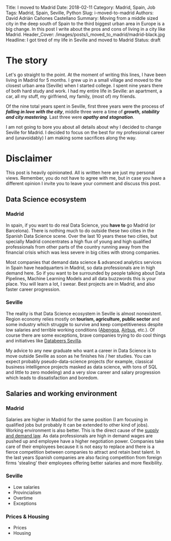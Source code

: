 Title: I moved to Madrid
Date: 2018-02-11
Category: Madrid, Spain, Job
Tags: Madrid, Spain, Seville, Python
Slug: i-moved-to-madrid
Authors: David Adrián Cañones Castellano
Summary: Moving from a middle sized city in the deep south of Spain to the third biggest urban area in Europe is a big change. In this post I write about the pros and cons of living in a city like Madrid.
Header_Cover: /images/posts/i_moved_to_madrid/madrid-black.jpg
Headline: I got tired of my life in Seville and moved to Madrid
Status: draft

# The story

Let's go straight to the point. At the moment of writing this lines, I have been living in Madrid for 5 months. I grew
up in a small village and moved to the closest urban area (Seville) when I started college. I spent nine years there of 
both hard study and work. I had my entire life in Seville: an apartment, a car, all my stuff, my girlfriend, my family, 
(most of) my friends.

Of the nine total years spent in Seville, first three years were the process of __*falling in love with the city*__, 
middle three were a time of __*growth, stability and city mastering*__. Last three were __*apathy and stagnation*__.

I am not going to bore you about all details about why I decided to change Seville for Madrid. I decided to focus on the
best for my professional career and (unavoidably) I am making some sacrifices along the way.

# Disclaimer

This post is heavily opinionated. All is written here are just my personal views. Remember, you do not have to agree
with me, but in case you have a different opinion I invite you to leave your comment and discuss this post.

## Data Science ecosystem

### Madrid
In spain, if you want to do real Data Science, you **have to** go Madrid (or Barcelona). There is nothing much to do 
outside these two cities in the Spanish Data Science scene. Over the last 10 years these two cities, but specially
Madrid concentrates a high flux of young and high qualified professionals from other parts of the country running away 
from the financial crisis which was less severe in big cities with strong companies.  

Most companies that demand data science & advanced analytics services in Spain have headquarters in Madrid, so data 
professionals are in high demand here. So if you want to be surrounded by people talking about Data Pipelines, Machine 
Learning Models and all data buzzwords this is your place. You will learn a lot, I swear. Best projects are in Madrid, 
and also faster career progression.  

### Seville
The reality is that Data Science ecosystem in Seville is almost nonexistent. Region economy relies mostly on **tourism, 
agriculture, public sector** and some industry which struggle to survive and keep competitiveness despite low salaries 
and terrible working conditions ([Abengoa][Abengoa], [Airbus][Airbus], etc.). Of course there are some exceptions, brave 
companies trying to do cool things and initiatives like [Databeers Sevilla][Databeers].  

My advice to any new graduate who want a career in Data Science is to move outside Seville as soon as he finishes 
his / her studies. You can expect probably pseudo-data-science projects (for example, classical business intelligence 
projects masked as data science, with tons of SQL and little to zero modeling) and a very slow career and salary 
progression which leads to dissatisfaction and boredom.  

## Salaries and working environment

### Madrid
Salaries are higher in Madrid for the same position (I am focusing in qualified jobs but probably It 
can be extended to other kind of jobs). Working environment is also better. This is the direct cause of the 
[supply and demand law][supply_demand]. As data professionals are high in demand wages are pushed up and employee have 
a higher negotiation power. Companies take care of their employees because it is not easy to replace and there is a 
fierce competition between companies to attract and retain best talent. In the last years Spanish companies are also 
facing competition from foreign firms 'stealing' their employees offering better salaries and more flexibility.  

### Seville

* Low salaries
* Provincialism
* Overtime
* Exceptions

### Prices & Housing

* Prices
* Housing

[Abengoa]: http://www.abengoa.com/web/en/index3.html
[Airbus]: http://www.airbus.com/
[Databeers]: https://www.meetup.com/es-ES/Databeers-Sevilla/
[supply_demand]: https://en.wikipedia.org/wiki/Supply_and_demand